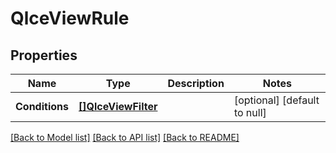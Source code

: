 # QlceViewRule

## Properties
Name | Type | Description | Notes
------------ | ------------- | ------------- | -------------
**Conditions** | [**[]QlceViewFilter**](QLCEViewFilter.md) |  | [optional] [default to null]

[[Back to Model list]](../README.md#documentation-for-models) [[Back to API list]](../README.md#documentation-for-api-endpoints) [[Back to README]](../README.md)

